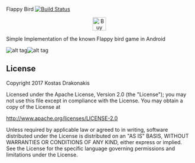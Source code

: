 Flappy Bird [![Build Status](https://travis-ci.org/kostasdrakonakis/flappybird.svg?branch=master)](https://travis-ci.org/kostasdrakonakis/flappybird)

<p align="center"><a href='https://ko-fi.com/Z8Z4XWSM' target='_blank'><img height='36' style='border:0px;height:36px;' src='https://az743702.vo.msecnd.net/cdn/kofi4.png?v=2' border='0' alt='Buy Me a Coffee at ko-fi.com' /></a></p>


Simple Implementation of the known Flappy bird game in Android

![alt tag](https://github.com/kostasdrakonakis/flappybird/blob/master/initial.jpg)![alt tag](https://github.com/kostasdrakonakis/flappybird/blob/master/score.jpg)

License
-------

 Copyright 2017 Kostas Drakonakis

 Licensed under the Apache License, Version 2.0 (the "License");
 you may not use this file except in compliance with the License.
 You may obtain a copy of the License at

 http://www.apache.org/licenses/LICENSE-2.0

 Unless required by applicable law or agreed to in writing, software
 distributed under the License is distributed on an "AS IS" BASIS,
 WITHOUT WARRANTIES OR CONDITIONS OF ANY KIND, either express or implied.
 See the License for the specific language governing permissions and
 limitations under the License.